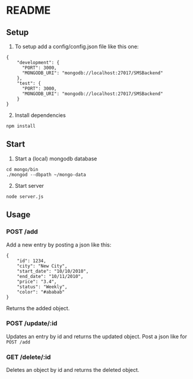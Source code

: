 # README

## Setup

1) To setup add a config/config.json file like this one: 

```
{
    "development": {
      "PORT": 3000,
      "MONGODB_URI": "mongodb://localhost:27017/SMSBackend"
    },
    "test": {
      "PORT": 3000,
      "MONGODB_URI": "mongodb://localhost:27017/SMSBackend"
    }
}
```

2) Install dependencies

```
npm install
```

## Start 

1) Start a (local) mongodb database

```
cd mongo/bin
./mongod --dbpath ~/mongo-data
```

2) Start server

```
node server.js
```

## Usage

### POST /add

Add a new entry by posting a json like this:
```
{
	"id": 1234,
	"city": "New City",
	"start_date": "10/10/2010",
	"end_date": "10/11/2010",
	"price": "3.4",
	"status": "Weekly",
	"color": "#ababab"
}
```

Returns the added object.

### POST /update/:id

Updates an entry by id and returns the updated object.
Post a json like for `POST /add`

### GET /delete/:id

Deletes an object by id and returns the deleted object.
